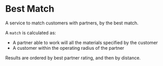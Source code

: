# Best Match

A service to match customers with partners, by the best match.

A `match` is calculated as:

- A partner able to work will all the materials specified by the customer
- A customer within the operating radius of the partner

Results are ordered by best partner rating, and then by distance.